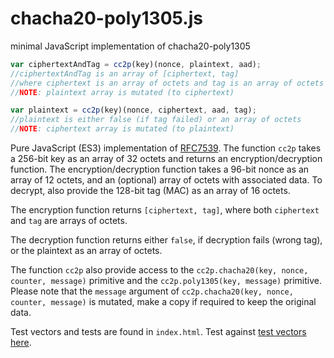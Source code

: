# chacha20-poly1305.js
minimal JavaScript implementation of chacha20-poly1305

```javascript
var ciphertextAndTag = cc2p(key)(nonce, plaintext, aad);
//ciphertextAndTag is an array of [ciphertext, tag]
//where ciphertext is an array of octets and tag is an array of octets
//NOTE: plaintext array is mutated (to ciphertext)

var plaintext = cc2p(key)(nonce, ciphertext, aad, tag);
//plaintext is either false (if tag failed) or an array of octets
//NOTE: ciphertext array is mutated (to plaintext)
```

Pure JavaScript (ES3) implementation of [RFC7539](https://tools.ietf.org/html/rfc7539). The function `cc2p` takes a 256-bit key as an array of 32 octets and returns an encryption/decryption function. The encryption/decryption function takes a 96-bit nonce as an array of 12 octets, and an (optional) array of octets with associated data. To decrypt, also provide the 128-bit tag (MAC) as an array of 16 octets.

The encryption function returns `[ciphertext, tag]`, where both `ciphertext` and `tag` are arrays of octets.

The decryption function returns either `false`, if decryption fails (wrong tag), or the plaintext as an array of octets.

The function `cc2p` also provide access to the `cc2p.chacha20(key, nonce, counter, message)` primitive and the `cc2p.poly1305(key, message)` primitive. Please note that the `message` argument of `cc2p.chacha20(key, nonce, counter, message)` is mutated, make a copy if required to keep the original data.

Test vectors and tests are found in `index.html`. Test against [test vectors here](https://tomaslangkaas.github.io/chacha20-poly1305.js/).
